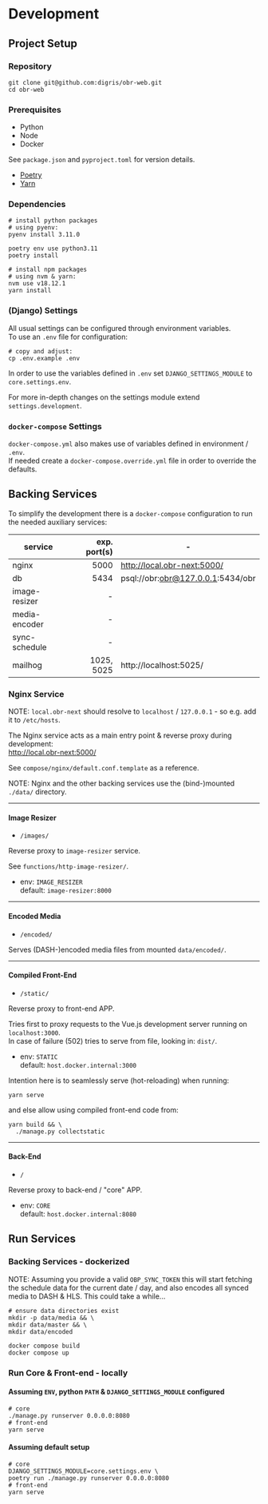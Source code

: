 # Development


## Project Setup

### Repository

```shell
git clone git@github.com:digris/obr-web.git
cd obr-web
```


### Prerequisites

 - Python
 - Node
 - Docker

See `package.json` and `pyproject.toml` for version details.

 - [Poetry](https://python-poetry.org/)
 - [Yarn](https://yarnpkg.com/)


### Dependencies

```shell
# install python packages
# using pyenv:
pyenv install 3.11.0

poetry env use python3.11
poetry install

# install npm packages
# using nvm & yarn:
nvm use v18.12.1
yarn install
```


### (Django) Settings

All usual settings can be configured through environment variables.  
To use an `.env` file for configuration:

```shell
# copy and adjust:
cp .env.example .env
```

In order to use the variables defined in `.env` set `DJANGO_SETTINGS_MODULE` to `core.settings.env`.  

For more in-depth changes on the settings module extend `settings.development`.


### `docker-compose` Settings

`docker-compose.yml` also makes use of variables defined in environment / `.env`.  
If needed create a `docker-compose.override.yml` file in order to override the defaults.


## Backing Services

To simplify the development there is a `docker-compose` configuration to run the needed auxiliary services:

| service        | exp. port(s)   |                                 - |
|----------------|---------------:|-----------------------------------|
| nginx          |           5000 | http://local.obr-next:5000/       |
| db             |           5434 | psql://obr:obr@127.0.0.1:5434/obr |
| image-resizer  |              - |                                   |
| media-encoder  |              - |                                   |
| sync-schedule  |              - |                                   |
| mailhog        |     1025, 5025 | http://localhost:5025/            |


### Nginx Service

NOTE: `local.obr-next` should resolve to `localhost` / `127.0.0.1` - so e.g. add it to `/etc/hosts`.

The Nginx service acts as a main entry point & reverse proxy during development:  
http://local.obr-next:5000/

See `compose/nginx/default.conf.template` as a reference.

NOTE: Nginx and the other backing services use the (bind-)mounted `./data/` directory.

---

#### Image Resizer

 * `/images/`

Reverse proxy to `image-resizer` service.

See `functions/http-image-resizer/`.

 - env:     `IMAGE_RESIZER`  
   default: `image-resizer:8000`
 
---
   
#### Encoded Media

 * `/encoded/`
 
Serves (DASH-)encoded media files from mounted `data/encoded/`.

---

#### Compiled Front-End

 * `/static/`
 
Reverse proxy to front-end APP.

Tries first to proxy requests to the Vue.js development server running
on `localhost:3000`.  
In case of failure (502) tries to serve from file, looking in: `dist/`.

 - env:     `STATIC`  
   default: `host.docker.internal:3000`

Intention here is to seamlessly serve (hot-reloading) when running:  
```shell
yarn serve
``` 
and else allow using compiled front-end code from:  
```shell
yarn build && \
  ./manage.py collectstatic
``` 

---

#### Back-End

 * `/`

Reverse proxy to back-end / "core" APP.

 - env:     `CORE`  
   default: `host.docker.internal:8080`
 


## Run Services

### Backing Services - dockerized

NOTE: Assuming you provide a valid `OBP_SYNC_TOKEN` this will start
fetching the schedule data for the current date / day, and also 
encodes all synced media to DASH & HLS. This could take a while...

```shell
# ensure data directories exist
mkdir -p data/media && \
mkdir data/master && \
mkdir data/encoded
```

```shell
docker compose build
docker compose up
```

### Run Core & Front-end - locally

#### Assuming `ENV`, python `PATH` & `DJANGO_SETTINGS_MODULE` configured 

```shell
# core
./manage.py runserver 0.0.0.0:8080
# front-end
yarn serve
```

#### Assuming default setup

```shell
# core
DJANGO_SETTINGS_MODULE=core.settings.env \
poetry run ./manage.py runserver 0.0.0.0:8080
# front-end
yarn serve
```
